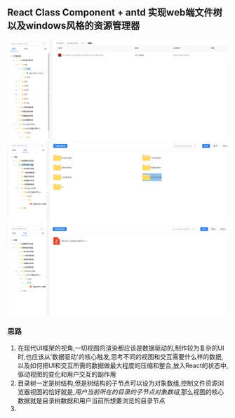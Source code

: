 ## React Class Component + antd 实现web端文件树以及windows风格的资源管理器

<img src="./asset/CatelogAndFileTable.png" />
<img src="./asset/CatelogAndFolderTable.png" />
<img src="./asset/CatelogAndFileCardList.png" />

### 思路
1. 在现代UI框架的视角,一切视图的渲染都应该是数据驱动的,制作较为复杂的UI时,也应该从'数据驱动'的核心触发,思考不同的视图和交互需要什么样的数据,以及如何把UI和交互所需的数据做最大程度的压缩和整合,放入React的状态中,驱动视图的变化和用户交互的副作用
2. 目录树一定是树结构,但是树结构的子节点可以设为对象数组,控制文件资源浏览器视图的恰好就是,*用户当前所在的目录的子节点对象数组*,那么视图的核心数据就是目录树数据和用户当前所想要浏览的目录节点
3. 